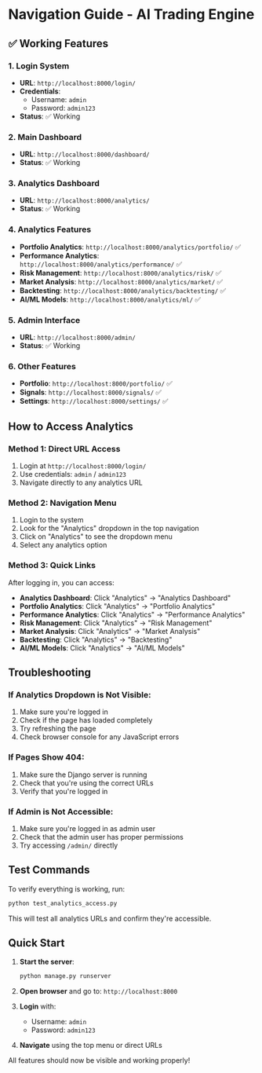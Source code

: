 # Navigation Guide - AI Trading Engine

## ✅ Working Features

### 1. **Login System**
- **URL**: `http://localhost:8000/login/`
- **Credentials**: 
  - Username: `admin`
  - Password: `admin123`
- **Status**: ✅ Working

### 2. **Main Dashboard**
- **URL**: `http://localhost:8000/dashboard/`
- **Status**: ✅ Working

### 3. **Analytics Dashboard**
- **URL**: `http://localhost:8000/analytics/`
- **Status**: ✅ Working

### 4. **Analytics Features**
- **Portfolio Analytics**: `http://localhost:8000/analytics/portfolio/` ✅
- **Performance Analytics**: `http://localhost:8000/analytics/performance/` ✅
- **Risk Management**: `http://localhost:8000/analytics/risk/` ✅
- **Market Analysis**: `http://localhost:8000/analytics/market/` ✅
- **Backtesting**: `http://localhost:8000/analytics/backtesting/` ✅
- **AI/ML Models**: `http://localhost:8000/analytics/ml/` ✅

### 5. **Admin Interface**
- **URL**: `http://localhost:8000/admin/`
- **Status**: ✅ Working

### 6. **Other Features**
- **Portfolio**: `http://localhost:8000/portfolio/` ✅
- **Signals**: `http://localhost:8000/signals/` ✅
- **Settings**: `http://localhost:8000/settings/` ✅

## How to Access Analytics

### Method 1: Direct URL Access
1. Login at `http://localhost:8000/login/`
2. Use credentials: `admin` / `admin123`
3. Navigate directly to any analytics URL

### Method 2: Navigation Menu
1. Login to the system
2. Look for the "Analytics" dropdown in the top navigation
3. Click on "Analytics" to see the dropdown menu
4. Select any analytics option

### Method 3: Quick Links
After logging in, you can access:
- **Analytics Dashboard**: Click "Analytics" → "Analytics Dashboard"
- **Portfolio Analytics**: Click "Analytics" → "Portfolio Analytics"
- **Performance Analytics**: Click "Analytics" → "Performance Analytics"
- **Risk Management**: Click "Analytics" → "Risk Management"
- **Market Analysis**: Click "Analytics" → "Market Analysis"
- **Backtesting**: Click "Analytics" → "Backtesting"
- **AI/ML Models**: Click "Analytics" → "AI/ML Models"

## Troubleshooting

### If Analytics Dropdown is Not Visible:
1. Make sure you're logged in
2. Check if the page has loaded completely
3. Try refreshing the page
4. Check browser console for any JavaScript errors

### If Pages Show 404:
1. Make sure the Django server is running
2. Check that you're using the correct URLs
3. Verify that you're logged in

### If Admin is Not Accessible:
1. Make sure you're logged in as admin user
2. Check that the admin user has proper permissions
3. Try accessing `/admin/` directly

## Test Commands

To verify everything is working, run:
```bash
python test_analytics_access.py
```

This will test all analytics URLs and confirm they're accessible.

## Quick Start

1. **Start the server**:
   ```bash
   python manage.py runserver
   ```

2. **Open browser** and go to: `http://localhost:8000`

3. **Login** with:
   - Username: `admin`
   - Password: `admin123`

4. **Navigate** using the top menu or direct URLs

All features should now be visible and working properly!

